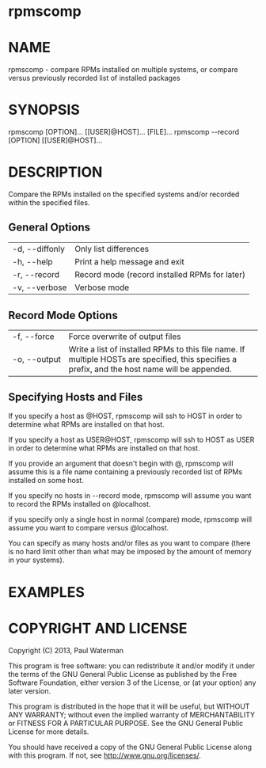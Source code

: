 rpmscomp
========

NAME
====
rpmscomp - compare RPMs installed on multiple systems, or compare versus previously recorded list of installed packages

SYNOPSIS
========

rpmscomp [OPTION]... [[USER]@HOST]... [FILE]...
rpmscomp --record [OPTION] [[USER]@HOST]...


DESCRIPTION
===========
Compare the RPMs installed on the specified systems and/or recorded within the
specified files.

General Options
---------------

<table>
<tr><td nowrap>-d, --diffonly</td><td>Only list differences</td><tr>
<tr><td nowrap>-h, --help</td><td> Print a help message and exit</td><tr>
<tr><td nowrap>-r, --record</td><td>Record mode (record installed RPMs for later)</td><tr>
<tr><td nowrap>-v, --verbose</td><td>Verbose mode</td><tr>
</table>

Record Mode Options
-------------------

<table>
<tr><td nowrap>-f, --force</td><td>Force overwrite of output files</td><tr>
<tr><td nowrap>-o, --output</td><td>Write a list of installed RPMs to this file name. If multiple HOSTs are specified, this specifies a prefix, and the host name will be appended.</td><tr>
</table>

Specifying Hosts and Files
--------------------------
If you specify a host as @HOST, rpmscomp will ssh to HOST in order to determine what RPMs are installed on that host.

If you specify a host as USER@HOST, rpmscomp will ssh to HOST as USER in order to determine what RPMs are installed on that host.

If you provide an argument that doesn't begin with @, rpmscomp will assume this is a file name containing a previously recorded list of RPMs installed on some host.

If you specify no hosts in --record mode, rpmscomp will assume you want to record the RPMs installed on @localhost.

if you specify only a single host in normal (compare) mode, rpmscomp will assume you want to compare versus @localhost.

You can specify as many hosts and/or files as you want to compare (there is no hard limit other than what may be imposed by the amount of memory in your systems).

EXAMPLES
========

COPYRIGHT AND LICENSE
=====================
Copyright (C) 2013, Paul Waterman

This program is free software: you can redistribute it and/or modify it
under the terms of the GNU General Public License as published by the Free
Software Foundation, either version 3 of the License, or (at your option)
any later version.

This program is distributed in the hope that it will be useful, but WITHOUT
ANY WARRANTY; without even the implied warranty of MERCHANTABILITY or
FITNESS FOR A PARTICULAR PURPOSE.  See the GNU General Public License for
more details.

You should have received a copy of the GNU General Public License along with
this program.  If not, see <http://www.gnu.org/licenses/>.
